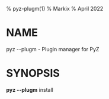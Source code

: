 % pyz-plugm(1)
% Markix
% April 2022

# NAME
pyz --plugm - Plugin manager for PyZ

# SYNOPSIS
**pyz \-\-plugm** install